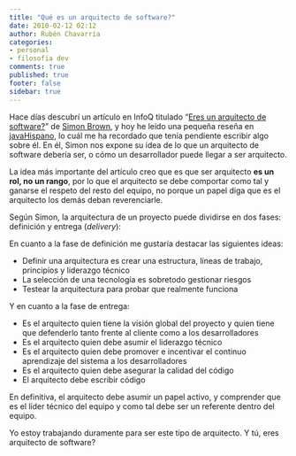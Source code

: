 ```yaml
---
title: "Qué es un arquitecto de software?"
date: 2010-02-12 02:12
author: Rubén Chavarría
categories: 
- personal
- filosofia dev
comments: true
published: true
footer: false
sidebar: true
---
```


Hace días descubrí un artículo en InfoQ titulado 
“[Eres un arquitecto de software?](http://www.infoq.com/articles/brown-are-you-a-software-architect)” 
de [Simon Brown](http://www.infoq.com/author/Simon-Brown), y hoy he leído una pequeña reseña en 
[javaHispano](http://www.javahispano.org/contenidos/es/que_es_un_arquitecto_de_sw/), lo cuál me ha 
recordado que tenía pendiente escribir algo sobre él. En él, Simon nos expone su idea de lo que 
un arquitecto de software debería ser, o cómo un desarrollador puede llegar a ser arquitecto.

La idea más importante del artículo creo que es que ser arquitecto **es un rol, no un rango**, 
por lo que el arquitecto se debe comportar como tal y ganarse el respeto del resto del equipo, 
no porque un papel diga que es el arquitecto los demás deban reverenciarle.

<!-- more -->

Según Simon, la arquitectura de un proyecto puede dividirse en dos fases: definición y entrega 
(*delivery*):

En cuanto a la fase de definición me gustaría destacar las siguientes ideas:

- Definir una arquitectura es crear una estructura, líneas de trabajo, principios y liderazgo 
técnico
- La selección de una tecnología es sobretodo gestionar riesgos
- Testear la arquitectura para 	probar que realmente funciona

Y en cuanto a la fase de entrega:

- Es el arquitecto quien tiene la 	visión global del proyecto y quien tiene que defenderlo 
tanto frente al cliente como a los desarrolladores
- Es el arquitecto quien debe asumir el liderazgo técnico
- Es el arquitecto quien debe promover e incentivar el continuo aprendizaje del sistema a 
los desarrolladores
- Es el arquitecto quien debe asegurar la calidad del código
- El arquitecto debe escribir código

En definitiva, el arquitecto debe asumir un papel activo, y comprender que es el líder técnico 
del equipo y como tal debe ser un referente dentro del equipo.

Yo estoy trabajando duramente para ser este tipo de arquitecto. Y tú, eres arquitecto de 
software?